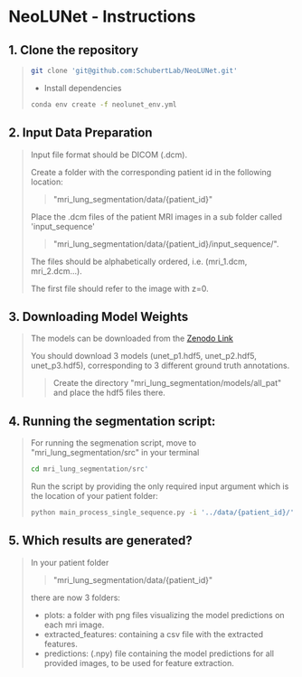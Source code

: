 # NeoLUNet -  Instructions

## 1. Clone the repository
> ```bash
> git clone 'git@github.com:SchubertLab/NeoLUNet.git'
> ```
> - Install dependencies
> ```bash
> conda env create -f neolunet_env.yml

## 2. Input Data Preparation
> Input file format should be DICOM (.dcm).
> 
> Create a folder with the corresponding patient id in the following location:
> >"mri_lung_segmentation/data/{patient_id}"
> 
> Place the .dcm files of the patient MRI images in a sub folder called 'input_sequence'
> >"mri_lung_segmentation/data/{patient_id}/input_sequence/".
> 
> The files should be alphabetically ordered, i.e. (mri_1.dcm, mri_2.dcm...). 
>
> The first file should refer to the image with z=0.

## 3. Downloading Model Weights
> The models can be downloaded from the <a href=https://doi.org/10.5281/zenodo.10686751>Zenodo Link</a>
> 
> You should download 3 models (unet_p1.hdf5, unet_p2.hdf5, unet_p3.hdf5), corresponding to 3 different ground truth annotations.
> > Create the directory "mri_lung_segmentation/models/all_pat" and place the hdf5 files there.

## 4. Running the segmentation script:
> For running the segmenation script, move to "mri_lung_segmentation/src" in your terminal
> ```bash
> cd mri_lung_segmentation/src'
> ```
> Run the script by providing the only required input argument which is the location of your patient folder:
> ```bash
> python main_process_single_sequence.py -i '../data/{patient_id}/'
> ```

## 5. Which results are generated?
> In your patient folder
> > "mri_lung_segmentation/data/{patient_id}" 
> 
> there are now 3 folders:
> - plots: a folder with png files visualizing the model predictions on each mri image.
> - extracted_features: containing a csv file with the extracted features.
> - predictions: (.npy) file containing the model predictions for all provided images, to be used for feature extraction.
